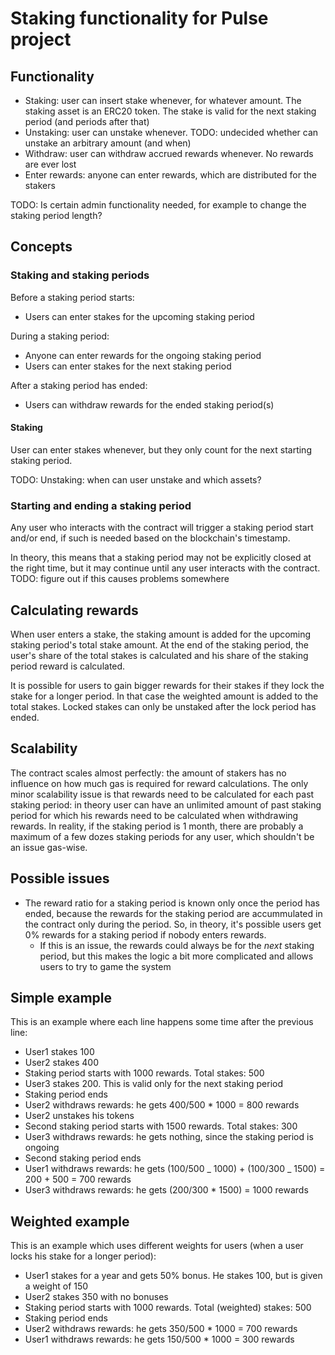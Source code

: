 # Staking functionality for Pulse project

## Functionality

- Staking: user can insert stake whenever, for whatever amount. The staking asset is an ERC20 token. The stake is valid for the next staking period (and periods after that)
- Unstaking: user can unstake whenever. TODO: undecided whether can unstake an arbitrary amount (and when)
- Withdraw: user can withdraw accrued rewards whenever. No rewards are ever lost
- Enter rewards: anyone can enter rewards, which are distributed for the stakers

TODO: Is certain admin functionality needed, for example to change the staking period length?

## Concepts

### Staking and staking periods

Before a staking period starts:

- Users can enter stakes for the upcoming staking period

During a staking period:

- Anyone can enter rewards for the ongoing staking period
- Users can enter stakes for the next staking period

After a staking period has ended:

- Users can withdraw rewards for the ended staking period(s)

#### Staking

User can enter stakes whenever, but they only count for the next starting staking period.

TODO: Unstaking: when can user unstake and which assets?

### Starting and ending a staking period

Any user who interacts with the contract will trigger a staking period start and/or end, if such is needed based on the blockchain's timestamp.

In theory, this means that a staking period may not be explicitly closed at the right time, but it may continue until any user interacts with the contract. TODO: figure out if this causes problems somewhere

## Calculating rewards

When user enters a stake, the staking amount is added for the upcoming staking period's total stake amount. At the end of the staking period, the user's share of the total stakes is calculated and his share of the staking period reward is calculated.

It is possible for users to gain bigger rewards for their stakes if they lock the stake for a longer period. In that case the weighted amount is added to the total stakes. Locked stakes can only be unstaked after the lock period has ended.

## Scalability

The contract scales almost perfectly: the amount of stakers has no influence on how much gas is required for reward calculations. The only minor scalability issue is that rewards need to be calculated for each past staking period: in theory user can have an unlimited amount of past staking period for which his rewards need to be calculated when withdrawing rewards. In reality, if the staking period is 1 month, there are probably a maximum of a few dozes staking periods for any user, which shouldn't be an issue gas-wise.

## Possible issues

- The reward ratio for a staking period is known only once the period has ended, because the rewards for the staking period are accummulated in the contract only during the period. So, in theory, it's possible users get 0% rewards for a staking period if nobody enters rewards.
  - If this is an issue, the rewards could always be for the _next_ staking period, but this makes the logic a bit more complicated and allows users to try to game the system

## Simple example

This is an example where each line happens some time after the previous line:

- User1 stakes 100
- User2 stakes 400
- Staking period starts with 1000 rewards. Total stakes: 500
- User3 stakes 200. This is valid only for the next staking period
- Staking period ends
- User2 withdraws rewards: he gets 400/500 \* 1000 = 800 rewards
- User2 unstakes his tokens
- Second staking period starts with 1500 rewards. Total stakes: 300
- User3 withdraws rewards: he gets nothing, since the staking period is ongoing
- Second staking period ends
- User1 withdraws rewards: he gets (100/500 _ 1000) + (100/300 _ 1500) = 200 + 500 = 700 rewards
- User3 withdraws rewards: he gets (200/300 \* 1500) = 1000 rewards

## Weighted example

This is an example which uses different weights for users (when a user locks his stake for a longer period):

- User1 stakes for a year and gets 50% bonus. He stakes 100, but is given a weight of 150
- User2 stakes 350 with no bonuses
- Staking period starts with 1000 rewards. Total (weighted) stakes: 500
- Staking period ends
- User2 withdraws rewards: he gets 350/500 \* 1000 = 700 rewards
- User1 withdraws rewards: he gets 150/500 \* 1000 = 300 rewards
